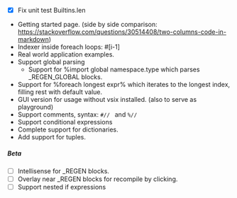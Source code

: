 ﻿- [X] Fix unit test Builtins.len
- Getting started page. (side by side comparison: https://stackoverflow.com/questions/30514408/two-columns-code-in-markdown)
- Indexer inside foreach loops: #[i-1]
- Real world application examples.
- Support global parsing
	- Support for %import global namespace.type which parses _REGEN_GLOBAL blocks.
- Support for %foreach longest expr% which iterates to the longest index, filling rest with default value.
- GUI version for usage without vsix installed. (also to serve as playground)
- Support comments, syntax: `#// ` and `%// ` 
- Support conditional expressions
- Complete support for dictionaries.
- Add support for tuples.

##### Beta
- [ ] Intellisense for _REGEN blocks.
- [ ] Overlay near _REGEN blocks for recompile by clicking.
- [ ] Support nested if expressions